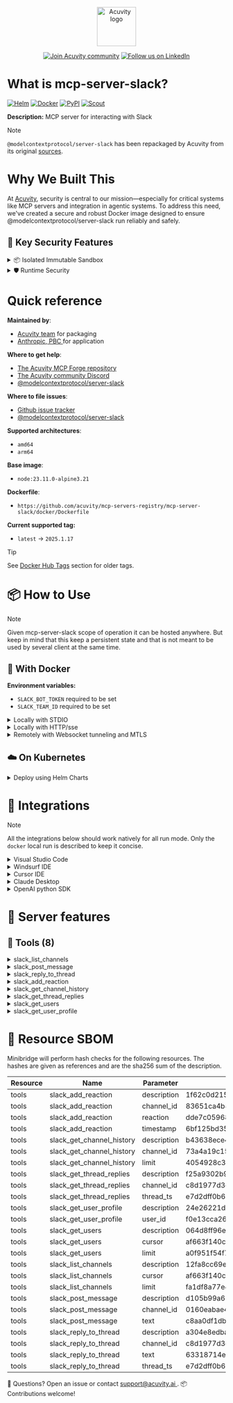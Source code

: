 
<p align="center">
  <a href="https://acuvity.ai">
    <picture>
      <img src="https://mma.prnewswire.com/media/2544052/Acuvity__Logo.jpg" height="90" alt="Acuvity logo"/>
    </picture>
  </a>
</p>
<p align="center">
  <a href="https://discord.gg/BkU7fBkrNk">
    <img src="https://img.shields.io/badge/Acuvity-Join-7289DA?logo=discord&logoColor=fff)](https://discord.gg/BkU7fBkrNk" alt="Join Acuvity community" /></a>
<a href="https://www.linkedin.com/company/acuvity/">
    <img src="https://img.shields.io/badge/LinkedIn-follow-0a66c2" alt="Follow us on LinkedIn" />
  </a>
</p>


# What is mcp-server-slack?

[![Helm](https://img.shields.io/docker/v/acuvity/mcp-server-slack?logo=helm&label=Charts&logoColor=fff)](https://hub.docker.com/r/acuvity/mcp-server-slack/tags)
[![Docker](https://img.shields.io/docker/image-size/acuvity/mcp-server-fetch/latest?logo=docker&logoColor=fff&label=latest)](https://hub.docker.com/r/acuvity/mcp-server-slack/tags)
[![PyPI](https://img.shields.io/badge/2025.1.17-3775A9?logo=pypi&logoColor=fff&label=@modelcontextprotocol/server-slack)](https://modelcontextprotocol.io)
[![Scout](https://img.shields.io/badge/Active-3775A9?logo=docker&logoColor=fff&label=Scout)](https://hub.docker.com/r/acuvity/mcp-server-fetch/)

**Description:** MCP server for interacting with Slack

> [!NOTE]
> `@modelcontextprotocol/server-slack` has been repackaged by Acuvity from its original [sources](https://modelcontextprotocol.io).

# Why We Built This

At [Acuvity](https://acuvity.ai), security is central to our mission—especially for critical systems like MCP servers and integration in agentic systems.
To address this need, we've created a secure and robust Docker image designed to ensure @modelcontextprotocol/server-slack run reliably and safely.

## 🔐 Key Security Features

<details>
<summary>📦 Isolated Immutable Sandbox </summary>

- **Isolated Execution**: All tools run within secure, containerized sandboxes to enforce process isolation and prevent lateral movement.
- **Non-root by Default**: Enforces least-privilege principles, minimizing the impact of potential security breaches.
- **Read-only Filesystem**: Ensures runtime immutability, preventing unauthorized modification.
- **Version Pinning**: Guarantees consistency and reproducibility across deployments by locking tool and dependency versions.
- **CVE Scanning**: Continuously monitors for known vulnerabilities using [Docker Scout](https://docs.docker.com/scout/) to support proactive mitigation.
- **SBOM & Provenance**: Provides full supply chain transparency with embedded metadata and traceable build information.
</details>

<details>
<summary>🛡️ Runtime Security</summary>

**Minibridge Integration**: [Minibridge](https://github.com/acuvity/minibridge) establishes secure Agent-to-MCP connectivity, supports Rego/HTTP-based policy enforcement 🕵️, and simplifies orchestration.

Minibridge includes built-in guardrails to protect MCP server integrity and detect suspicious behavior:

- **Integrity via Hashing**: Verifies the authenticity and integrity of tool descriptors and runtime components.
- **Threat Detection**:
  - Detects hidden or covert instruction patterns.
  - Monitors for schema parameter misuse as potential exfiltration channels.
  - Flags unauthorized access to sensitive files or credentials.
  - Identifies tool shadowing and override attempts.
  - Enforces cross-origin and server-mismatch protection policies.

These controls ensure robust runtime integrity, prevent unauthorized behavior, and provide a foundation for secure-by-design system operations.
</details>


# Quick reference

**Maintained by**:
  - [Acuvity team](mailto:support@acuvity.ai) for packaging
  - [ Anthropic, PBC ](https://modelcontextprotocol.io) for application

**Where to get help**:
  - [The Acuvity MCP Forge repository](https://github.com/acuvity/mcp-servers-registry)
  - [The Acuvity community Discord](https://discord.gg/BkU7fBkrNk)
  - [ @modelcontextprotocol/server-slack ](https://modelcontextprotocol.io)

**Where to file issues**:
  - [Github issue tracker](https://github.com/acuvity/mcp-servers-registry/issues)
  - [ @modelcontextprotocol/server-slack ](https://modelcontextprotocol.io)

**Supported architectures**:
  - `amd64`
  - `arm64`

**Base image**:
  - `node:23.11.0-alpine3.21`

**Dockerfile**:
  - `https://github.com/acuvity/mcp-servers-registry/mcp-server-slack/docker/Dockerfile`

**Current supported tag:**
  - `latest` -> `2025.1.17`

> [!TIP]
> See [Docker Hub Tags](https://hub.docker.com/r/acuvity/mcp-server-slack/tags) section for older tags.

# 📦 How to Use


> [!NOTE]
> Given mcp-server-slack scope of operation it can be hosted anywhere.
> But keep in mind that this keep a persistent state and that is not meant to be used by several client at the same time.

## 🐳 With Docker
**Environment variables:**
  - `SLACK_BOT_TOKEN` required to be set
  - `SLACK_TEAM_ID` required to be set


<details>
<summary>Locally with STDIO</summary>

In your client configuration set:

- command: `docker`
- arguments: `run -i --rm --read-only -e SLACK_BOT_TOKEN -e SLACK_TEAM_ID docker.io/acuvity/mcp-server-slack:2025.1.17`

</details>

<details>
<summary>Locally with HTTP/sse</summary>

Simply run as:

```console
docker run -i --rm --read-only -e SLACK_BOT_TOKEN -e SLACK_TEAM_ID docker.io/acuvity/mcp-server-slack:2025.1.17
```

Add `-p <localport>:8000` to expose the port.

Then on your application/client, you can configure to use something like:

```json
{
  "mcpServers": {
    "acuvity-mcp-server-slack": {
      "url": "http://localhost:<localport>/sse",
    }
  }
}
```

You might have to use different ports for different tools.

</details>

<details>
<summary>Remotely with Websocket tunneling and MTLS </summary>

> This section assume you are familar with TLS and certificates and will require:
> - a server certificate with proper DNS/IP field matching your tool deployment.
> - a client-ca used to sign client certificates

1. Start the server in `backend` mode
 - add an environment variable like `-e MINIBRIDGE_MODE=backend`
 - add the TLS certificates (recommended) through a volume let's say `/certs` ex (`-v $PWD/certs:/certs`)
 - instruct minibridge to use those certs with
   - `-e MINIBRIDGE_TLS_SERVER_CERT=/certs/server-cert.pem`
   - `-e MINIBRIDGE_TLS_SERVER_KEY=/certs/server-key.pem`
   - `-e MINIBRIDGE_TLS_SERVER_KEY_PASS=optional`
   - `-e MINIBRIDGE_TLS_SERVER_CLIENT_CA=/certs/client-ca.pem`

2. Start `minibridge` locally in frontend mode:
  - Get [minibridge](https://github.com/acuvity/minibridge) binary for your OS.

In your client configuration, Minibridge works like any other STDIO command.

Example for Claude Desktop:

```json
{
  "mcpServers": {
    "acuvity-mcp-server-slack": {
      "command": "minibridge",
      "args": ["frontend", "--backend", "wss://<remote-url>:8000/ws", "--tls-client-backend-ca", "/path/to/ca/that/signed/the/server-cert.pem/ca.pem", "--tls-client-cert", "/path/to/client-cert.pem", "--tls-client-key", "/path/to/client-key.pem"]
    }
  }
}
```

That's it.

Of course there is plenty of other option that minibridge can provide.

Don't be shy to ask question either.

</details>

## ☁️ On Kubernetes

<details>
<summary>Deploy using Helm Charts</summary>

### Chart settings requirements

This chart requires some mandatory information to be installed.

**Mandatory Secrets**:
  - `SLACK_BOT_TOKEN` secret to be set as secrets.SLACK_BOT_TOKEN either by `.value` or from existing with `.valueFrom`
  - `SLACK_TEAM_ID` secret to be set as secrets.SLACK_TEAM_ID either by `.value` or from existing with `.valueFrom`

### How to install

Pick a version from the [OCI registry](https://hub.docker.com/r/acuvity/mcp-server-slack/tags) looking for the type `helm`

You can inspect the chart:

```console
helm show chart oci://docker.io/acuvity/mcp-server-slack --version <version>
````

You can inspect the values that you can configure:

```console
helm show values oci://docker.io/acuvity/mcp-server-slack --version <version>
````

Install with helm

```console
helm install mcp-server-slack oci://docker.io/acuvity/mcp-server-slack --version <version>
```

From there your MCP server mcp-server-slack will be reachable by default through `http/sse` from inside the cluster using the Kubernetes Service `mcp-server-slack` on port `8000` by default. You can change that by looking at the `service` section of the `values.yaml` file.

### How to Monitor

The deployment will a Kubernetes service with a `healthPort`, that is used for liveness probes and readiness probes. This health port can also be used by the monitoring stack of your choice and exposes metrics under the `/metrics` path.


</details>

# 🧰 Integrations

> [!NOTE]
> All the integrations below should work natively for all run mode.
> Only the `docker` local run is described to keep it concise.

<details>
<summary>Visual Studio Code</summary>

## Global scope

Press `ctrl + shift + p` and type `Preferences: Open User Settings JSON` to add the following section:

```json
{
  "mcp": {
    "servers": {
      "acuvity-mcp-server-slack": {
        "env":
          {"SLACK_BOT_TOKEN":"xxxxxx","SLACK_TEAM_ID":"xxxxxx"},
        "command": "docker",
        "args": ["run","-i","--rm","--read-only","-e","SLACK_BOT_TOKEN","-e","SLACK_TEAM_ID","docker.io/acuvity/mcp-server-slack:2025.1.17"]
      }
    }
  }
}
```

## Workspace scope

In your workspace createa file called `.vscode/mcp.json` and add the following section:

```json
{
  "servers": {
    "acuvity-mcp-server-slack": {
      "env":
        {"SLACK_BOT_TOKEN":"xxxxxx","SLACK_TEAM_ID":"xxxxxx"},
      "command": "docker",
      "args": ["run","-i","--rm","--read-only","-e","SLACK_BOT_TOKEN","-e","SLACK_TEAM_ID","docker.io/acuvity/mcp-server-slack:2025.1.17"]
    }
  }
}
```

> To pass secrets you should use the `promptString` input type described in the [Visual Studio Code documentation](https://code.visualstudio.com/docs/copilot/chat/mcp-servers).

</details>

<details>
<summary>Windsurf IDE</summary>

In `~/.codeium/windsurf/mcp_config.json` add the following section:

```json
{
  "mcpServers": {
    "acuvity-mcp-server-slack": {
      "env":
        {"SLACK_BOT_TOKEN":"xxxxxx","SLACK_TEAM_ID":"xxxxxx"},
      "command": "docker",
      "args": ["run","-i","--rm","--read-only","-e","SLACK_BOT_TOKEN","-e","SLACK_TEAM_ID","docker.io/acuvity/mcp-server-slack:2025.1.17"]
    }
  }
}
```

See [Windsurf documentation](https://docs.windsurf.com/windsurf/mcp) for more info.

</details>

<details>
<summary>Cursor IDE</summary>

Add the following JSON block to your mcp configuration file:
- `~/.cursor/mcp.json` for global scope
- `.cursor/mcp.json` for project scope

```json
{
  "mcpServers": {
    "acuvity-mcp-server-slack": {
      "env":
        {"SLACK_BOT_TOKEN":"xxxxxx","SLACK_TEAM_ID":"xxxxxx"},
      "command": "docker",
      "args": ["run","-i","--rm","--read-only","-e","SLACK_BOT_TOKEN","-e","SLACK_TEAM_ID","docker.io/acuvity/mcp-server-slack:2025.1.17"]
    }
  }
}
```

See [cursor documentation](https://docs.cursor.com/context/model-context-protocol) for more information.

</details>
<details>

<summary>Claude Desktop</summary>

In the `claude_desktop_config.json` configuration file add the following section:

```json
{
  "mcpServers": {
    "acuvity-mcp-server-slack": {
      "env":
        {"SLACK_BOT_TOKEN":"xxxxxx","SLACK_TEAM_ID":"xxxxxx"},
      "command": "docker",
      "args": ["run","-i","--rm","--read-only","-e","SLACK_BOT_TOKEN","-e","SLACK_TEAM_ID","docker.io/acuvity/mcp-server-slack:2025.1.17"]
    }
  }
}
```

See [Anthropic documentation](https://docs.anthropic.com/en/docs/agents-and-tools/mcp) for more information.
</details>

<details>
<summary>OpenAI python SDK</summary>

## Running locally

```python
async with MCPServerStdio(
    params={
        "env": {"SLACK_BOT_TOKEN":"xxxxxx","SLACK_TEAM_ID":"xxxxxx"},
        "command": "docker",
        "args": ["run","-i","--rm","--read-only","-e","SLACK_BOT_TOKEN","-e","SLACK_TEAM_ID","docker.io/acuvity/mcp-server-slack:2025.1.17"]
    }
) as server:
    tools = await server.list_tools()
```

## Running remotely

```python
async with MCPServerSse(
    params={
        "url": "http://<ip>:<port>/sse",
    }
) as server:
    tools = await server.list_tools()
```

See [OpenAI Agents SDK docs](https://openai.github.io/openai-agents-python/mcp/) for more info.

</details>

# 🧠 Server features

## 🧰 Tools (8)
<details>
<summary>slack_list_channels</summary>

**Description**:

```
List public channels in the workspace with pagination
```

**Parameter**:

| Name | Type | Description | Required? |
|-----------|------|-------------|-----------|
| cursor | string | Pagination cursor for next page of results | No
| limit | number | Maximum number of channels to return (default 100, max 200) | No
</details>
<details>
<summary>slack_post_message</summary>

**Description**:

```
Post a new message to a Slack channel
```

**Parameter**:

| Name | Type | Description | Required? |
|-----------|------|-------------|-----------|
| channel_id | string | The ID of the channel to post to | Yes
| text | string | The message text to post | Yes
</details>
<details>
<summary>slack_reply_to_thread</summary>

**Description**:

```
Reply to a specific message thread in Slack
```

**Parameter**:

| Name | Type | Description | Required? |
|-----------|------|-------------|-----------|
| channel_id | string | The ID of the channel containing the thread | Yes
| text | string | The reply text | Yes
| thread_ts | string | The timestamp of the parent message in the format '1234567890.123456'. Timestamps in the format without the period can be converted by adding the period such that 6 numbers come after it. | Yes
</details>
<details>
<summary>slack_add_reaction</summary>

**Description**:

```
Add a reaction emoji to a message
```

**Parameter**:

| Name | Type | Description | Required? |
|-----------|------|-------------|-----------|
| channel_id | string | The ID of the channel containing the message | Yes
| reaction | string | The name of the emoji reaction (without ::) | Yes
| timestamp | string | The timestamp of the message to react to | Yes
</details>
<details>
<summary>slack_get_channel_history</summary>

**Description**:

```
Get recent messages from a channel
```

**Parameter**:

| Name | Type | Description | Required? |
|-----------|------|-------------|-----------|
| channel_id | string | The ID of the channel | Yes
| limit | number | Number of messages to retrieve (default 10) | No
</details>
<details>
<summary>slack_get_thread_replies</summary>

**Description**:

```
Get all replies in a message thread
```

**Parameter**:

| Name | Type | Description | Required? |
|-----------|------|-------------|-----------|
| channel_id | string | The ID of the channel containing the thread | Yes
| thread_ts | string | The timestamp of the parent message in the format '1234567890.123456'. Timestamps in the format without the period can be converted by adding the period such that 6 numbers come after it. | Yes
</details>
<details>
<summary>slack_get_users</summary>

**Description**:

```
Get a list of all users in the workspace with their basic profile information
```

**Parameter**:

| Name | Type | Description | Required? |
|-----------|------|-------------|-----------|
| cursor | string | Pagination cursor for next page of results | No
| limit | number | Maximum number of users to return (default 100, max 200) | No
</details>
<details>
<summary>slack_get_user_profile</summary>

**Description**:

```
Get detailed profile information for a specific user
```

**Parameter**:

| Name | Type | Description | Required? |
|-----------|------|-------------|-----------|
| user_id | string | The ID of the user | Yes
</details>


# 🔐 Resource SBOM

Minibridge will perform hash checks for the following resources. The hashes are given as references and are the sha256 sum of the description.

| Resource | Name | Parameter | Hash |
|-----------|------|------|------|
| tools | slack_add_reaction | description | 1f62c0d2156feeea70ab2bb08899b0eea724921708ef1f842d5a3274b8a42242 |
| tools | slack_add_reaction | channel_id | 83651ca4b8296fa718d4acdfeb6cae2c112c95a79d72305e997bf788de804f4f |
| tools | slack_add_reaction | reaction | dde7c05968061cac6874c1977ced5368e35ef7faf132ecbe4581e793abf9ba7d |
| tools | slack_add_reaction | timestamp | 6bf125bd35ca506a4fcdde9d16cda3475862d295770c69c704fe5e21a62397de |
| tools | slack_get_channel_history | description | b43638ece46444f140ef4ee2bcc7361a2a2e45234c3bd1d02b08a2a6562d3bd8 |
| tools | slack_get_channel_history | channel_id | 73a4a19c15485e6ad000420b9a6f6520294a9f79e68febad4f62f408c5243e5b |
| tools | slack_get_channel_history | limit | 4054928c311253594c8a19a24c514c4a702aa5da1f8109f514e7340cd6c3a043 |
| tools | slack_get_thread_replies | description | f25a9302b989e9d86f701d431e0e5dfce1cf769429eea022e7f13e22888d93cf |
| tools | slack_get_thread_replies | channel_id | c8d1977d3c00d46ff3c2f206a9d17540dc173cf435ab4ad2a0fcbbaa53174b98 |
| tools | slack_get_thread_replies | thread_ts | e7d2dff0b6b5d4cb27ad3c927afc91e9bf54e44f67468519d23e81625423645f |
| tools | slack_get_user_profile | description | 24e26221d8494e92eee5dfd7c12e4ec57595f985c5873c89b2885cd5f1154b59 |
| tools | slack_get_user_profile | user_id | f0e13cca2694f31a174eb5bb798a4b5b187952d31bad9d14bcb1167d057e24f0 |
| tools | slack_get_users | description | 064d8ff96ee3ebc5262414bcf8d7a3569e50309fa1f47c86e8a504bd380a1bb9 |
| tools | slack_get_users | cursor | af663f140c35780ea36be96fa602b310c84c5373bd95d8f7e98e2fdb474d5061 |
| tools | slack_get_users | limit | a0f951f54f777c4126ec2111eeb7387dddd999ace45b68d2ba653a89f25d8db2 |
| tools | slack_list_channels | description | 12fa8cc69e919c0d0ef74be3f9fb987c475d69844ff10dbd24990ddceae5695b |
| tools | slack_list_channels | cursor | af663f140c35780ea36be96fa602b310c84c5373bd95d8f7e98e2fdb474d5061 |
| tools | slack_list_channels | limit | fa1df8a77e411a4caea75403c307b517794b232c64c461f5d72b2ba2aed7755e |
| tools | slack_post_message | description | d105b99a6bf981dd4dd7cde32c4b8d33778f41b55d598babca8eba58e0897708 |
| tools | slack_post_message | channel_id | 0160eabae43220452e6637867cbf32654460cdc34924d4c5181e600a08adc2c5 |
| tools | slack_post_message | text | c8aa0df1dbb20587482804936252b53a17db6330c1e42a8889aaeb687ca40a33 |
| tools | slack_reply_to_thread | description | a304e8edbaf0870a55d4d3c33ca6433ddd6ed10eae67ba538ce678da6a520c3a |
| tools | slack_reply_to_thread | channel_id | c8d1977d3c00d46ff3c2f206a9d17540dc173cf435ab4ad2a0fcbbaa53174b98 |
| tools | slack_reply_to_thread | text | 63318714e118e032285fa4f42f874e1b848ce97f3c96b0b429c88bcc3d68e4a3 |
| tools | slack_reply_to_thread | thread_ts | e7d2dff0b6b5d4cb27ad3c927afc91e9bf54e44f67468519d23e81625423645f |


💬 Questions? Open an issue or contact [ support@acuvity.ai ](mailto:support@acuvity.ai).
📦 Contributions welcome!

